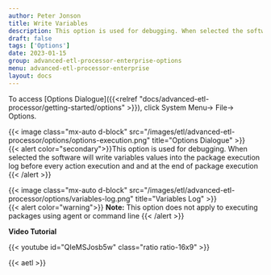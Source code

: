 ```yaml
---
author: Peter Jonson
title: Write Variables
description: This option is used for debugging. When selected the software will write variables values into the package execution log before every action execution and and at the end of package execution
draft: false
tags: ['Options']
date: 2023-01-15
group: advanced-etl-processor-enterprise-options
menu: advanced-etl-processor-enterprise
layout: docs
---
```


To access [Options Dialogue]({{<relref "docs/advanced-etl-processor/getting-started/options" >}}), click System Menu-> File-> Options.

{{< image class="mx-auto d-block"  src="/images/etl/advanced-etl-processor/options/options-execution.png" title="Options Dialogue" >}}
\
{{< alert color="secondary">}}This option is used for debugging. When selected the software will write variables values into the package execution log before every action execution and and at the end of package execution
{{< /alert >}}

{{< image class="mx-auto d-block"  src="/images/etl/advanced-etl-processor/options/variables-log.png" title="Variables Log" >}}
\
{{< alert color="warning">}}
**Note:** This option does not apply to executing packages using agent or command line
{{< /alert >}}

**Video Tutorial**

{{< youtube id="QIeMSJosb5w" class="ratio ratio-16x9" >}}

{{< aetl >}}
